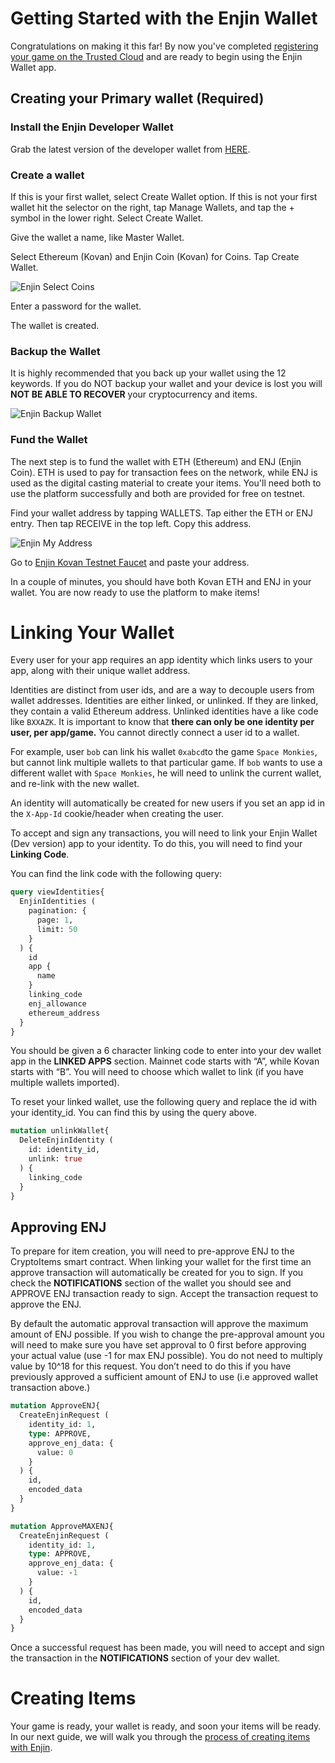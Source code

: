 # Getting Started with the Enjin Wallet

Congratulations on making it this far! By now you've completed [registering your game on the Trusted Cloud](registering-game.md) and are ready to begin using the Enjin Wallet app.

## Creating your Primary wallet (Required)

### Install the Enjin Developer Wallet

Grab the latest version of the developer wallet from [HERE](https://drive.google.com/open?id=17l8pSm2_1m8VF7dH1p9TIdjZDjSja4Tt).

### Create a wallet
If this is your first wallet, select Create Wallet option. If this is not your first
wallet hit the selector on the right, tap Manage Wallets, and tap the + symbol in the
lower right. Select Create Wallet.

Give the wallet a name, like Master Wallet.

Select Ethereum (Kovan) and Enjin Coin (Kovan) for Coins. Tap Create Wallet.

![Enjin Select Coins](../docs/images/wallet_select_coins.png)

Enter a password for the wallet.

The wallet is created.

### Backup the Wallet
It is highly recommended that you back up your wallet using the 12 keywords. If you
do NOT backup your wallet and your device is lost you will **NOT BE ABLE TO RECOVER** your
cryptocurrency and items.

![Enjin Backup Wallet](../docs/images/wallet_master_wallet.png)

### Fund the Wallet

The next step is to fund the wallet with ETH (Ethereum) and ENJ (Enjin Coin). ETH is used
to pay for transaction fees on the network, while ENJ is used as the digital casting material
to create your items. You'll need both to use the platform successfully and both are provided
for free on testnet.

Find your wallet address by tapping WALLETS. Tap either the ETH or ENJ entry. Then tap
RECEIVE in the top left. Copy this address.

![Enjin My Address](../docs/images/wallet_get_address.png)

Go to [Enjin Kovan Testnet Faucet](https://kovan.faucet.enjin.io/) and paste your address.

In a couple of minutes, you should have both Kovan ETH and ENJ in your wallet. You are now ready to use the platform to make items!

# Linking Your Wallet

Every user for your app requires an app identity which links users to your app,
along with their unique wallet address.

Identities are distinct from user ids, and are a way to decouple users from wallet
addresses. Identities are either linked, or unlinked. If they are linked, they
contain a valid Ethereum address. Unlinked identities have a like code like `BXXAZK`.
It is important to know that **there can only be one identity per user, per app/game.**
You cannot directly connect a user id to a wallet.

For example, user `bob` can link
his wallet `0xabcd`to the game `Space Monkies`, but cannot link multiple wallets to
that particular game.  If `bob` wants to use a different wallet with `Space Monkies`,
he will need to unlink the current wallet, and re-link with the new wallet.

An identity will automatically be created for new users if you set an app id in the `X-App-Id` cookie/header when creating the user.

To accept and sign any transactions, you will need to link your Enjin Wallet (Dev version) app to your identity. To do this, you will need to find your **Linking Code**.

You can find the link code with the following query:

```graphql
query viewIdentities{
  EnjinIdentities (
    pagination: {
      page: 1,
      limit: 50
    }
  ) {
    id
    app {
      name
    }
    linking_code
    enj_allowance
    ethereum_address
  }
}
```
You should be given a 6 character linking code to enter into your dev wallet app in the **LINKED APPS** section. Mainnet code starts with “A”, while Kovan starts with “B”. You will need to choose which wallet to link (if you have multiple wallets imported).

To reset your linked wallet, use the following query and replace the id with your identity_id. You can find this by using the query above.
```graphql
mutation unlinkWallet{
  DeleteEnjinIdentity (
    id: identity_id,
    unlink: true
  ) {
    linking_code
  }
}
```

## Approving ENJ
To prepare for item creation, you will need to pre-approve ENJ to the CryptoItems smart contract.  When linking your wallet for the first time an approve transaction will automatically be created for you to sign.  If you check the **NOTIFICATIONS** section of the wallet you should see and APPROVE ENJ transaction ready to sign.  Accept the transaction request to approve the ENJ.

By default the automatic approval transaction will approve the maximum amount of ENJ possible.  If you wish to change the pre-approval amount you will need to make sure you have set approval to 0 first before approving your actual value (use -1 for max ENJ possible). You do not need to multiply value by 10^18 for this request. You don’t need to do this if you have previously approved a sufficient amount of ENJ to use (i.e approved
wallet transaction above.)

```graphql
mutation ApproveENJ{
  CreateEnjinRequest (
    identity_id: 1,
    type: APPROVE,
    approve_enj_data: {
      value: 0
    }
  ) {
    id,
    encoded_data
  }
}

mutation ApproveMAXENJ{
  CreateEnjinRequest (
    identity_id: 1,
    type: APPROVE,
    approve_enj_data: {
      value: -1
    }
  ) {
    id,
    encoded_data
  }
}
```

Once a successful request has been made, you will need to accept and sign the transaction in the **NOTIFICATIONS** section of your dev wallet.

# Creating Items

Your game is ready, your wallet is ready, and soon your items will be ready. In our next guide, we will walk you through the [process of creating items with Enjin](creating-items.md).
